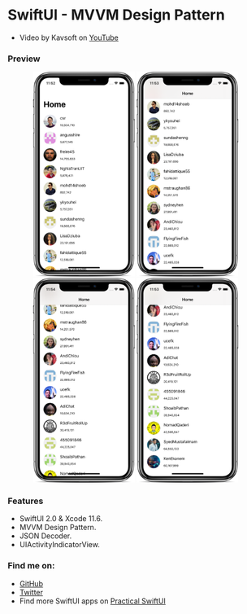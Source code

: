 # SwiftUI - MVVM Design Pattern

- Video by Kavsoft on [YouTube](https://youtu.be/mRk0F1Ii718)

### Preview

<p align="middle">
      <img src="preview/preview-1.png" width="200" />
      <img src="preview/preview-2.png" width="200" /> 
      <img src="preview/preview-3.png" width="200" />
      <img src="preview/preview-4.png" width="200" /> 
</p>

### Features

- SwiftUI 2.0 & Xcode 11.6.
- MVVM Design Pattern.
- JSON Decoder.
- UIActivityIndicatorView.

### Find me on:

- [GitHub](https://github.com/duonghominhhuy)
- [Twitter](https://twitter.com/duonghominhhuy)
- Find more SwiftUI apps on [Practical SwiftUI](https://github.com/duonghominhhuy/practical-swiftui)


